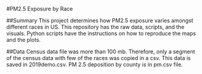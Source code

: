 #PM2.5 Exposure by Race

##Summary
  This project determines how PM2.5 exposure varies amongst different races in US.
  This repository has the raw data, scripts, and the visuals. Python scripts
  have the instructions on how to reproduce the maps and the plots.

##Data
  Census data file was more than 100 mb. Therefore, only a segment of the census
  data with few of the races was copied in a csv. This data is saved in
  2019demo.csv. PM 2.5 deposition by county is in pm.csv file. 
